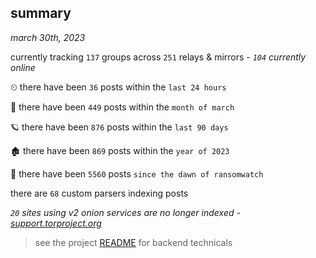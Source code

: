 
## summary
_march 30th, 2023_

currently tracking `137` groups across `251` relays & mirrors - _`104` currently online_

⏲ there have been `36` posts within the `last 24 hours`

🦈 there have been `449` posts within the `month of march`

🪐 there have been `876` posts within the `last 90 days`

🏚 there have been `869` posts within the `year of 2023`

🦕 there have been `5560` posts `since the dawn of ransomwatch`

there are `68` custom parsers indexing posts

_`20` sites using v2 onion services are no longer indexed - [support.torproject.org](https://support.torproject.org/onionservices/v2-deprecation/)_

> see the project [README](https://github.com/joshhighet/ransomwatch#ransomwatch--) for backend technicals
